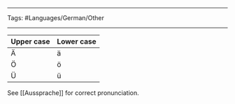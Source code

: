 ___
Tags: #Languages/German/Other
___
Upper case | Lower case
------------ | ------------
Ä | ä
Ö | ö
Ü | ü

See [[Aussprache]] for correct pronunciation.